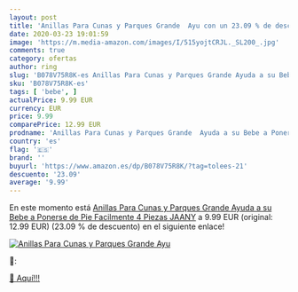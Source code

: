 ```yaml
---
layout: post
title: 'Anillas Para Cunas y Parques Grande  Ayu con un 23.09 % de descuento'
date: 2020-03-23 19:01:59
image: 'https://m.media-amazon.com/images/I/515yojtCRJL._SL200_.jpg'
comments: true
category: ofertas
author: ring
slug: 'B078V75R8K-es Anillas Para Cunas y Parques Grande Ayuda a su Bebe a...'
sku: 'B078V75R8K-es'
tags: [ 'bebe', ]
actualPrice: 9.99 EUR
currency: EUR
price: 9.99
comparePrice: 12.99 EUR
prodname: 'Anillas Para Cunas y Parques Grande  Ayuda a su Bebe a Ponerse de Pie Facilmente  4 Piezas  JAANY'
country: 'es'
flag: '🇪🇸'
brand: ''
buyurl: 'https://www.amazon.es/dp/B078V75R8K/?tag=tolees-21'
descuento: '23.09'
average: '9.99'
---
```


En este momento está [Anillas Para Cunas y Parques Grande  Ayuda a su Bebe a Ponerse de Pie Facilmente  4 Piezas  JAANY](https://www.amazon.es/dp/B078V75R8K/?tag=tolees-21) a 9.99 EUR (original: 12.99 EUR) (23.09 %  de descuento) en el siguiente enlace!

[![Anillas Para Cunas y Parques Grande  Ayu](https://m.media-amazon.com/images/I/515yojtCRJL._SL200_.jpg)](https://www.amazon.es/dp/B078V75R8K/?tag=tolees-21)

🔎:


[🛒 Aquí!!!](https://www.amazon.es/dp/B078V75R8K/?tag=tolees-21)
